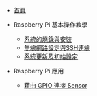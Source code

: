 <!-- docs/_sidebar.md -->
* [首頁](/)
- Raspberry Pi 基本操作教學
  - [系統的燒錄與安裝](installation.md)
  - [無線網路設定與SSH連線](network_connection.md)
  - [系統更新及初始設定](initialization.md)

- Raspberry Pi 應用
  - [藉由 GPIO 連接 Sensor](gpio_sensor.md)